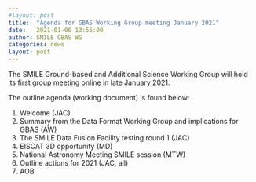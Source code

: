 ```yaml
---
#layout: post
title:  "Agenda for GBAS Working Group meeting January 2021"
date:   2021-01-06 13:55:00
author: SMILE GBAS WG
categories: news
layout: post
---
```


The SMILE Ground-based and Additional Science Working Group will hold its first group meeting online in late January 2021.

The outline agenda (working document) is found below:

1. Welcome (JAC)
2. Summary from the Data Format Working Group and implications for GBAS (AW)
3. The SMILE Data Fusion Facility testing round 1 (JAC)
4. EISCAT 3D opportunity (MD)
5. National Astronomy Meeting SMILE session (MTW)
6. Outline actions for 2021 (JAC, all)
7. AOB